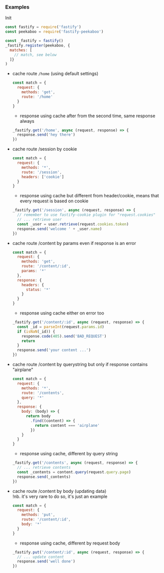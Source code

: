 ### Examples

Init

```js
const fastify = require('fastify')
const peekaboo = require('fastify-peekaboo')

const _fastify = fastify()
_fastify.register(peekaboo, {
  matches: [
    // match, see below
  ]}
)
```

- cache route `/home` (using default settings)
  ```js 
  const match = {
    request: {
      methods: 'get',
      route: '/home'
    }
  }
  ```
  - response using cache after from the second time, same response always
  ```js
  _fastify.get('/home', async (request, response) => {
    response.send('hey there')
  })
  ```

- cache route /session by cookie
  ```js 
  const match = {
    request: {
      methods: '*',
      route: '/session',
      headers: ['cookie']
    }
  }
  ```
  - response using cache but different from header/cookie, means that every request is based on cookie
  ```js 
  _fastify.get('/session', async (request, response) => {
    // remember to use fastify-cookie plugin for "request.cookies"
    // ... retrieve user
    const _user = user.retrieve(request.cookies.token)
    response.send('welcome ' + _user.name)
  })
  ```

- cache route /content by params even if response is an error
  ```js 
  const match = {
    request: {
      methods: 'get',
      route: '/content/:id',
      params: '*'
    },
    response: {
      headers: {
        status: '*'
      }
    }
  }
  ```
  - response using cache either on error too
  ```js 
  _fastify.get('/content/:id', async (request, response) => {
    const _id = parseInt(request.params.id)
    if (isNaN(_id)) {
      response.code(405).send('BAD_REQUEST')
      return
    }
    response.send('your content ...')
  })
  ```

- cache route /content by querystring but only if response contains "airplane"
  ```js 
  const match = {
    request: {
      methods: '*',
      route: '/contents',
      query: '*'
    },
    response: {
      body: (body) => {
        return body
          .find((content) => {
            return content === 'airplane'
          })
      }
    }
  }
  ```
  - response using cache, different by query string
  ```js 
  _fastify.get('/contents', async (request, response) => {
    // ... retrieve contents
    const _contents = content.query(request.query.page)
    response.send(_contents)
  })
  ```

- cache route /content by body (updating data)  
  !nb. it's very rare to do so, it's just an example
  ```js 
  const match = {
    request: {
      methods: 'put',
      route: '/content/:id',
      body: '*'
    }
  }
  ```
  - response using cache, different by request body
  ```js 
  _fastify.put('/content/:id', async (request, response) => {
    // ... update content
    response.send('well done')
  })
  ```
